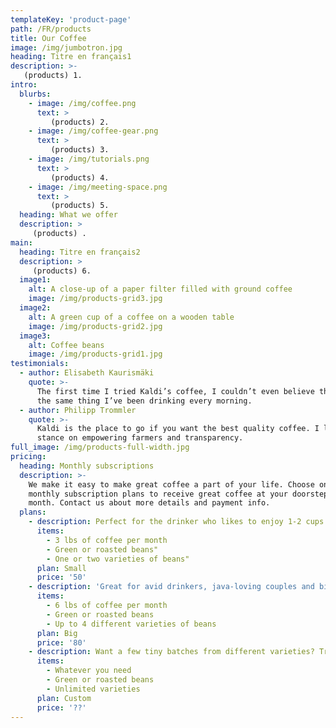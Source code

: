 ```yaml
---
templateKey: 'product-page'
path: /FR/products
title: Our Coffee
image: /img/jumbotron.jpg
heading: Titre en français1
description: >-
   (products) 1.
intro:
  blurbs:
    - image: /img/coffee.png
      text: >
         (products) 2.
    - image: /img/coffee-gear.png
      text: >
         (products) 3.
    - image: /img/tutorials.png
      text: >
         (products) 4.
    - image: /img/meeting-space.png
      text: >
         (products) 5.
  heading: What we offer
  description: >
     (products) .
main:
  heading: Titre en français2
  description: >
     (products) 6.
  image1:
    alt: A close-up of a paper filter filled with ground coffee
    image: /img/products-grid3.jpg
  image2:
    alt: A green cup of a coffee on a wooden table
    image: /img/products-grid2.jpg
  image3:
    alt: Coffee beans
    image: /img/products-grid1.jpg
testimonials:
  - author: Elisabeth Kaurismäki
    quote: >-
      The first time I tried Kaldi’s coffee, I couldn’t even believe that was
      the same thing I’ve been drinking every morning.
  - author: Philipp Trommler
    quote: >-
      Kaldi is the place to go if you want the best quality coffee. I love their
      stance on empowering farmers and transparency.
full_image: /img/products-full-width.jpg
pricing:
  heading: Monthly subscriptions
  description: >-
    We make it easy to make great coffee a part of your life. Choose one of our
    monthly subscription plans to receive great coffee at your doorstep each
    month. Contact us about more details and payment info.
  plans:
    - description: Perfect for the drinker who likes to enjoy 1-2 cups per day.
      items:
        - 3 lbs of coffee per month
        - Green or roasted beans"
        - One or two varieties of beans"
      plan: Small
      price: '50'
    - description: 'Great for avid drinkers, java-loving couples and bigger crowds'
      items:
        - 6 lbs of coffee per month
        - Green or roasted beans
        - Up to 4 different varieties of beans
      plan: Big
      price: '80'
    - description: Want a few tiny batches from different varieties? Try our custom plan
      items:
        - Whatever you need
        - Green or roasted beans
        - Unlimited varieties
      plan: Custom
      price: '??'
---
```

